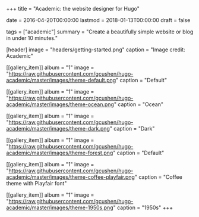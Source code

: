 

+++ title = "Academic: the website designer for Hugo"

date = 2016-04-20T00:00:00 lastmod = 2018-01-13T00:00:00 draft = false

tags = ["academic"] summary = "Create a beautifully simple website or blog in under 10 minutes."

[header] image = "headers/getting-started.png" caption = "Image credit: Academic"

[[gallery_item]] album = "1" image = "https://raw.githubusercontent.com/gcushen/hugo-academic/master/images/theme-default.png" caption = "Default"

[[gallery_item]] album = "1" image = "https://raw.githubusercontent.com/gcushen/hugo-academic/master/images/theme-ocean.png" caption = "Ocean"

[[gallery_item]] album = "1" image = "https://raw.githubusercontent.com/gcushen/hugo-academic/master/images/theme-dark.png" caption = "Dark"

[[gallery_item]] album = "1" image = "https://raw.githubusercontent.com/gcushen/hugo-academic/master/images/theme-forest.png" caption = "Default"

[[gallery_item]] album = "1" image = "https://raw.githubusercontent.com/gcushen/hugo-academic/master/images/theme-coffee-playfair.png" caption = "Coffee theme with Playfair font"

[[gallery_item]] album = "1" image = "https://raw.githubusercontent.com/gcushen/hugo-academic/master/images/theme-1950s.png" caption = "1950s" +++
